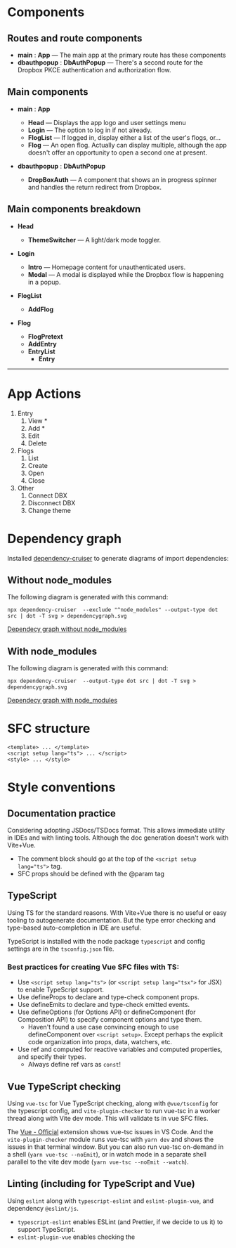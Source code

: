 # Components


## Routes and route components

- **main** : **App** — The main app at the primary route has these components 
- **dbauthpopup** : **DbAuthPopup** — There's a second route for the Dropbox PKCE authentication and authorization flow.

## Main components

- **main** : **App**
  - **Head** — Displays the app logo and user settings menu
  - **Login** — The option to log in if not already.
  - **FlogList** — If logged in, display either a list of the user's flogs, or...
  - **Flog** — An open flog. Actually can display multiple, although the app doesn't offer an opportunity to open a second one at present.

- **dbauthpopup** : **DbAuthPopup**
  - **DropBoxAuth** — A component that shows an in progress spinner and handles the return redirect from Dropbox.

## Main components breakdown

  - **Head**
    - **ThemeSwitcher** — A light/dark mode toggler.

  - **Login**
    - **Intro** — Homepage content for unauthenticated users.
    - **Modal** — A modal is displayed while the Dropbox flow is happening in a popup.

  - **FlogList**
    - **AddFlog**

  - **Flog**
    - **FlogPretext**
    - **AddEntry**
    - **EntryList**
      - **Entry**


---

# App Actions

1. Entry
   1. View *
   1. Add *
   2. Edit  
   3. Delete 
2. Flogs
   1. List
   2. Create
   3. Open 
   4. Close
3. Other
   1. Connect DBX
   2. Disconnect DBX
   3. Change theme
 
# Dependency graph

Installed [dependency-cruiser](https://github.com/sverweij/dependency-cruiser) to generate diagrams of import dependencies:

## Without node_modules

The following diagram is generated with this command: 

```shell
npx dependency-cruiser  --exclude "^node_modules" --output-type dot src | dot -T svg > dependencygraph.svg
```

[Dependecy graph without node_modules](dependencygraph.svg "Dependecy graph without node_modules")

## With node_modules

The following diagram is generated with this command: 

```shell
npx dependency-cruiser  --output-type dot src | dot -T svg > dependencygraph.svg
```

[Dependecy graph with node_modules](dependencygraph-full.svg "Dependecy graph with node_modules")

# SFC structure

```vue
<template> ... </template>
<script setup lang="ts"> ... </script>
<style> ... </style>
```


# Style conventions


## Documentation practice

Considering adopting JSDocs/TSDocs format. This allows immediate utility in IDEs and with linting tools. Although the doc generation doesn't work with Vite+Vue.

 - The comment block should go at the top of the ```<script setup lang="ts">``` tag.
 - SFC props should be defined with the @param tag


## TypeScript

Using TS for the standard reasons. With Vite+Vue there is no useful or easy tooling to autogenerate documentation. But the type error checking and type-based auto-completion in IDE are useful.

TypeScript is installed with the node package ```typescript``` and config settings are in the ```tsconfig.json``` file.


### Best practices for creating Vue SFC files with TS:

 - Use ```<script setup lang="ts">``` (or ```<script setup lang="tsx">``` for JSX) to enable TypeScript support. 
 - Use defineProps to declare and type-check component props. 
 - Use defineEmits to declare and type-check emitted events. 
 - Use defineOptions (for Options API) or defineComponent (for Composition API) to specify component options and type them. 
   - Haven't found a use case convincing enough to use defineComponent over ```<script setup>```. Except perhaps the explicit code organization into props, data, watchers, etc.
 - Use ref and computed for reactive variables and computed properties, and specify their types. 
   - Always define ref vars as ```const```!


## Vue TypeScript checking

Using ```vue-tsc``` for Vue TypeScript checking, along with ```@vue/tsconfig``` for the typescript config, and ```vite-plugin-checker``` to run vue-tsc in a worker thread along with Vite dev mode. This will validate ts in vue SFC files. 

The [Vue - Official](https://marketplace.visualstudio.com/items?itemName=Vue.volar) extension shows vue-tsc issues in VS Code. And the ```vite-plugin-checker``` module runs vue-tsc with ```yarn dev``` and shows the issues in that terminal window. But you can also run vue-tsc on-demand in a shell (```yarn vue-tsc --noEmit```), or in watch mode in a separate shell parallel to the vite dev mode (```yarn vue-tsc --noEmit --watch```). 


## Linting (including for TypeScript and Vue)

Using ```eslint``` along with ```typescript-eslint``` and ```eslint-plugin-vue```, and dependency ```@eslint/js```. 

 - ```typescript-eslint``` enables ESLint (and Prettier, if we decide to us it) to support TypeScript.
 - ```eslint-plugin-vue``` enables checking the <template> and <script> of .vue files with ESLint, as well as Vue code in .js files.

Config settings are in ```eslint.config.mjs```. *This is not an easy config to set up.*

The [ESLint](https://marketplace.visualstudio.com/items?itemName=dbaeumer.vscode-eslint) extension shows linting issues in VS Code. But you can also run in it a shell:

```shell
yarn eslint .
```

***Note:*** All builds will need to pass the linting tests.



## About using ```vue-tsc``` and ```eslint-plugin-vue``` together

An AI summary...

> Using both tools provides a more comprehensive approach to code quality:
>
>  - ```vue-tsc``` focuses on type correctness and preventing runtime errors, while ```eslint-plugin-vue``` focuses on code style, maintainability, and potential bugs.
>  - ```vue-tsc``` operates during the build process, while ESLint can be configured to run in your editor or as part of your CI/CD pipeline, providing real-time feedback and ensuring consistent code quality throughout the development process.
>
> While there might be some overlap in the issues they catch, their primary focuses are different, and using them together provides a more robust and well-rounded approach to code quality in Vue.js projects.


## IDE set up

 - VS Code
 - [Vue - Official](https://marketplace.visualstudio.com/items?itemName=Vue.volar) extension ("vue.volar")
   - This enables in-editor error messaging from vue-tsc.
 - [ESLint](https://marketplace.visualstudio.com/items?itemName=dbaeumer.vscode-eslint) extension ("dbaeumer.vscode-eslint")
   - This enables in-editor error messaging from eslint.



# Proposed custom component documentation sample

```

/**
 * @description A concise description of what this component does and its purpose in the application.
 * 
 * @props {Type} propName - Description of the prop and what it's used for.
 * @props {String} title - The title displayed in the component header.
 * 
 * @emits {EventName} - Description of when this event is emitted and what data it contains.
 * @emits {update:selectedItem} - Emitted when a new item is selected, contains the item object.
 *  
 * @slots
 *   default - Description of the default slot.
 *   header - Content for the component header area.
 * 
 * @computed
 *   computedPropertyName - What this computed property returns and its purpose.
 *   filteredItems - Returns filtered items based on the search query.
 * 
 * @methods
 *   methodName(param) - What this method does and when it's called.
 *   handleSubmit() - Processes form submission and validates input.
 * 
 * @watch
 *   watchedProperty - What changes are being watched and side effects.
 *   searchQuery - Triggers new API request when search input changes.
 * 
 * @dependencies
 *   external-library - Why this dependency is needed.
 *   vuex-store-modules - Which store modules this component interacts with.
 * 
 * @example
 *   <component-name
 *     :title="'My Component'"
 *     :is-active="true"
 *     @update:selected-item="handleItemSelection"
 *   >
 *     <template #header>Custom Header Content</template>
 *     Main content goes here
 *   </component-name>
 *
 *
 * @relationships
 *   @parent ParentComponentName - Describes how this component is used within the parent component.
 *   @children
 *     - ChildComponentName - Explains the purpose of this child component.
 *   @siblings
 *     - SiblingComponent - Explains how this component interacts with sibling components.
 * @imports
 *   @components
 *     - ImportedComponent from '@/components/path/ImportedComponent.vue' - Describes its role.
 *   @composables
 *   @modules
 */
```

